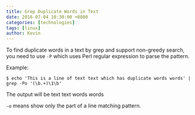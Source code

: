 ```yaml
---
title: Grep Duplicate Words in Text
date: 2016-07-04 10:30:00 +0800
categories: [technologies]
tags: [linux]
author: Kevin
---
```


To find duplicate words in a text by grep and support non-greedy search, you need to use `-P` which uses Perl regular expression to parse the pattern.

Example:

	$ echo 'This is a line of text text which has duplicate words words' | grep -Po '(\b.+)\1\b'
	
The output will be
	text text
	words words
	
`-o` means show only the part of a line matching pattern.